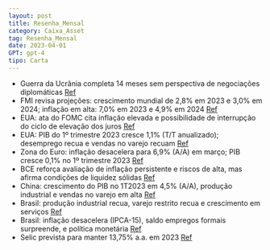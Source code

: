 ```yaml
---
layout: post
title: Resenha_Mensal
category: Caixa_Asset
tag: Resenha_Mensal
date: 2023-04-01
GPT: gpt-4
tipo: Carta
---
```


- Guerra da Ucrânia completa 14 meses sem perspectiva de negociações diplomáticas
<a href="#" onclick="search_on_pdf('Abril de  2023 RESENHA MENSAL CAIXA DTVM DITER—Diretoria Gestão de Fundos de Investimento       ')">Ref</a>
- FMI revisa projeções: crescimento mundial de 2,8% em 2023 e 3,0% em 2024; inflação em alta: 7,0% em 2023 e 4,9% em 2024
<a href="#" onclick="search_on_pdf('3,0% em 2024, enquanto a inflação apresentou uma tendência de alta, de 6,6% para 7,0% em 2023 e de 4')">Ref</a>
- EUA: ata do FOMC cita inflação elevada e possibilidade de interrupção do ciclo de elevação dos juros
<a href="#" onclick="search_on_pdf('EUA • Em abril, na ata da última reunião do FOMC, em que os juros foram elevados em 0,25 ponto per')">Ref</a>
- EUA: PIB do 1º trimestre 2023 cresce 1,1% (T/T anualizado); desemprego recua e vendas no varejo recuam
<a href="#" onclick="search_on_pdf('• Com relação à Atividade, a divulgação da 1ª prévia do PIB do primeiro trimestre de 2023 mostrou c')">Ref</a>
- Zona do Euro: inflação desacelera para 6,9% (A/A) em março; PIB cresce 0,1% no 1º trimestre 2023
<a href="#" onclick="search_on_pdf('Zona do Euro • Na Zona do Euro, a prévia da inflação medida pelo do CPI de março desacelerou de 8,')">Ref</a>
- BCE reforça avaliação de inflação persistente e riscos de alta, mas afirma condições de liquidez sólidas
<a href="#" onclick="search_on_pdf('haviam sido contidos, sendo assim, as condições de liquidez permaneciam sólidas. Diante disso, a con')">Ref</a>
- China: crescimento do PIB no 1T2023 em 4,5% (A/A), produção industrial e vendas no varejo em alta
<a href="#" onclick="search_on_pdf('resultado veio significativamente acima da expectativa do mercado (4,0%). Com a divulgação, o PIB ch')">Ref</a>
- Brasil: produção industrial recua, varejo restrito recua e crescimento em serviços
<a href="#" onclick="search_on_pdf('nual, o setor industrial foi ao terreno negativo, ao sair de 0,3% para -2,4% (A/A). No acumulado em ')">Ref</a>
- Brasil: inflação desacelera (IPCA-15), saldo empregos formais surpreende, e política monetária
<a href="#" onclick="search_on_pdf('das, os destaques foram o recuo na arrecadação de IRPJ/CSLL (-5.87% = - R$2 bi, A/A, real) e a menor')">Ref</a>
- Selic prevista para manter 13,75% a.a. em 2023
<a href="#" onclick="search_on_pdf('e o executivo federal. Diante do quadro e das discussões, em nosso cenário base, a Selic deve contin')">Ref</a>
